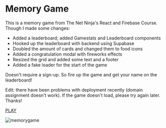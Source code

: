 
# Memory Game
This is a memory game from The Net Ninja's React and Firebase Course.
Though I made some changes:

* Added a leaderboard; added Gamestats and Leaderboard components
* Hooked up the leaderboard with backend using Supabase
* Doubled the amount of cards and changed them to food icons
* Added a congratulation modal with fireworks effects
* Resized the grid and added some text and a footer
* Added a fake loader for the start of the game

Doesn't require a sign-up. So fire up the game and get your name on the leaderboard!

Edit: there have been problems with deployment recently (domain assignment doesn't work). If the game doesn't load, please try again later. Thanks!


<a href="https://memory-game-topaz-pi.vercel.app/">PLAY</a>



![memorygame](https://github.com/user-attachments/assets/878a941a-47a4-47b1-aa13-9856eba0e333)

</div>
